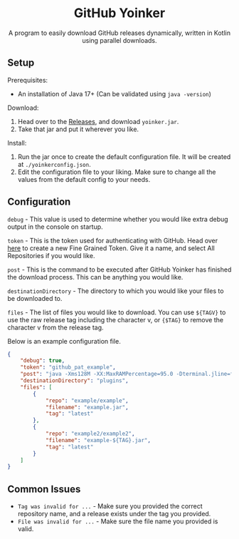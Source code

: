<div align="center">

# GitHub Yoinker
A program to easily download GitHub releases dynamically, written in Kotlin using parallel downloads.
</div>

## Setup

Prerequisites:
- An installation of Java 17+ (Can be validated using `java -version`)

Download:
1. Head over to the [Releases](https://github.com/Loudbooks/Github-Yoinker/releases/latest), and download `yoinker.jar`.
2. Take that jar and put it wherever you like.

Install:
1. Run the jar once to create the default configuration file. It will be created at `./yoinkerconfig.json`.
2. Edit the configuration file to your liking. Make sure to change all the values from the default config to your needs.

## Configuration

`debug` - This value is used to determine whether you would like extra debug output in the console on startup.

`token` - This is the token used for authenticating with GitHub. Head over [here](https://github.com/settings/personal-access-tokens/new) to create a new Fine Grained Token. Give it a name, and select All Repositories if you would like.

`post` - This is the command to be executed after GitHub Yoinker has finished the download process. This can be anything you would like. 

`destinationDirectory` - The directory to which you would like your files to be downloaded to.

`files` - The list of files you would like to download. You can use `${TAGV}` to use the raw release tag including the character v, or `{$TAG}` to remove the character v from the release tag.

Below is an example configuration file.
```json
{
    "debug": true,
    "token": "github_pat_example",
    "post": "java -Xms128M -XX:MaxRAMPercentage=95.0 -Dterminal.jline=false -Dterminal.ansi=true -jar example.jar",
    "destinationDirectory": "plugins",
    "files": [
        {
            "repo": "example/example",
            "filename": "example.jar",
            "tag": "latest"
        },
        {
            "repo": "example2/example2",
            "filename": "example-${TAG}.jar",
            "tag": "latest"
        }
    ]
}
```

## Common Issues

- `Tag was invalid for ...` - Make sure you provided the correct repository name, and a release exists under the tag you provided.
- `File was invalid for ...` - Make sure the file name you provided is valid.
